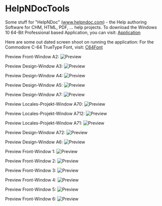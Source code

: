 # HelpNDocTools
Some stuff for "HelpNDoc" (www.helpndoc.com) - the Help authoring Software for CHM, HTML, PDF, ... help projects.
To download the Windows 10 64-Bit Professional based Application, you can visit:
[Application](https://kallup.net/HelpNDoc/pyapp/)

Here are some out dated screen shoot on running the application:
For the Commodore C-64 TrueType Font, visit: [C64Font](https://style64.org/release/c64-truetype-v1.2.1-style)

Preview Front-Window A2:
![Preview](src/img/screen010.png)

Preview Design-Window A3:
![Preview](src/img/screen011.png)

Preview Design-Window A4:
![Preview](src/img/screen012.png)

Preview Design-Window A5:
![Preview](src/img/screen013.png)

Preview Design-Window A7:
![Preview](src/img/screen015.png)

Preview Locales-Projekt-Window A70:
![Preview](src/img/screen017.png)

Preview Locales-Projekt-Window A712:
![Preview](src/img/screen019.png)

Preview Locales-Projekt-Window A71:
![Preview](src/img/screen018.png)

Preview Design-Window A72:
![Preview](src/img/screen016.png)

Preview Design-Window A6:
![Preview](src/img/screen014.png)

Preview Front-Window 1:
![Preview](src/img/screen00A.png)

Preview Front-Window 2:
![Preview](src/img/screen000.png)

Preview Front-Window 3:
![Preview](src/img/screen001.png)

Preview Front-Window 4:
![Preview](src/img/screen002.png)

Preview Front-Window 5:
![Preview](src/img/screen003.png)

Preview Front-Window 6:
![Preview](src/img/screen004.png)
